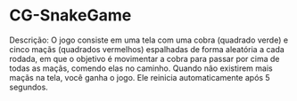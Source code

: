 # CG-SnakeGame



Descrição: O jogo consiste em uma tela com uma cobra (quadrado verde) e cinco maçãs (quadrados vermelhos) espalhadas de forma aleatória a cada rodada, 
em que o objetivo é movimentar a cobra para passar por cima de todas as maçãs, comendo elas no caminho. Quando não existirem mais maçãs na tela, você ganha o jogo. 
Ele reinicia automaticamente após 5 segundos.
